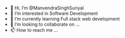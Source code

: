 - 👋 Hi, I’m @ManvendraSinghSuriyal
- 👀 I’m interested in Software Development
- 🌱 I’m currently learning Full stack web development
- 💞️ I’m looking to collaborate on ...
- 📫 How to reach me ...

<!---
ManvendraSinghSuriyal/ManvendraSinghSuriyal is a ✨ special ✨ repository because its `README.md` (this file) appears on your GitHub profile.
You can click the Preview link to take a look at your changes.
--->
